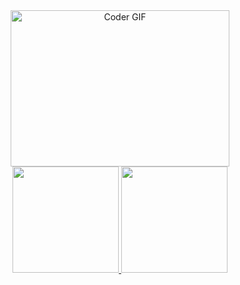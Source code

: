 <!-- <div align="center">
  <a href="https://git.io/typing-svg"><img src="https://readme-typing-svg.herokuapp.com?font=Fira+Code&weight=600&size=30&duration=2000&pause=1000&color=1B7DF7&center=true&vCenter=true&width=435&lines=Hi%2C+I'm+Vanish-Zeng!" alt="Typing SVG" /></a>
</div> -->

<div align="center">
  <a href="https://github.com/Vanish-Zeng">
    <img alt="Coder GIF" height=250 width=350 src="https://raw.githubusercontent.com/TheDudeThatCode/TheDudeThatCode/master/Assets/Developer.gif" />
  </a>
</div>

<div align="center">
  <a href="https://github.com/Vanish-Zeng">
    <img height="170" src="https://github-readme-stats.vercel.app/api?username=Vanish-Zeng&show_icons=true&theme=algolia">
  </a>

  <a href="https://github.com/Vanish-Zeng">
    <img height="170" src="https://github-readme-stats.vercel.app/api/top-langs/?username=Vanish-Zeng&layout=compact&theme=algolia">
  </a>
</div>


<!--
**Vanish-Zeng/Vanish-Zeng** is a ✨ _special_ ✨ repository because its `README.md` (this file) appears on your GitHub profile.

Here are some ideas to get you started:

- 🔭 I’m currently working on ...
- 🌱 I’m currently learning ...
- 👯 I’m looking to collaborate on ...
- 🤔 I’m looking for help with ...
- 💬 Ask me about ...
- 📫 How to reach me: ...
- 😄 Pronouns: ...
- ⚡ Fun fact: ...
-->
